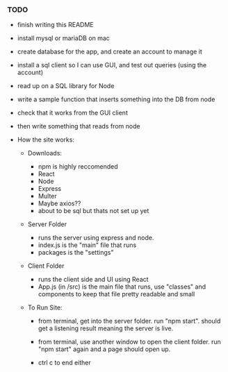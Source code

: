 ### TODO

- finish writing this README

- install mysql or mariaDB on mac
- create database for the app, and create an account to manage it
- install a sql client so I can use GUI, and test out queries (using the account)
- read up on a SQL library for Node
- write a sample function that inserts something into the DB from node
- check that it works from the GUI client
- then write something that reads from node

- How the site works:

  - Downloads:

    - npm is highly reccomended
    - React
    - Node
    - Express
    - Multer
    - Maybe axios??
    - about to be sql but thats not set up yet

  - Server Folder

    - runs the server using express and node.
    - index.js is the "main" file that runs
    - packages is the "settings"

  - Client Folder

    - runs the client side and UI using React
    - App.js (in /src) is the main file that runs, use "classes" and components to keep that file pretty readable and small

  - To Run Site:

    - from terminal, get into the server folder. run "npm start". should get a listening result meaning the server is live.
    - from terminal, use another window to open the client folder. run "npm start" again and a page should open up.

    - ctrl c to end either
